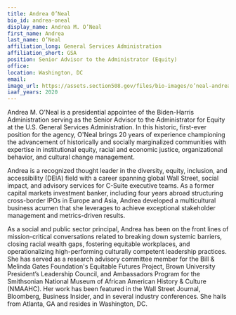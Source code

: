 ```yaml
---
title: Andrea O’Neal
bio_id: andrea-oneal
display_name: Andrea M. O’Neal
first_name: Andrea
last_name: O’Neal
affiliation_long: General Services Administration
affiliation_short: GSA
position: Senior Advisor to the Administrator (Equity)
office: 
location: Washington, DC
email: 
image_url: https://assets.section508.gov/files/bio-images/o’neal-andrea.png
iaaf_years: 2020
---
```

Andrea M. O'Neal is a presidential appointee of the Biden-Harris Administration serving as the Senior Advisor to the Administrator for Equity at the U.S. General Services Administration. In this historic, first-ever position for the agency, O'Neal brings 20 years of experience championing the advancement of historically and socially marginalized communities with expertise in institutional equity, racial and economic justice, organizational behavior, and cultural change management.

Andrea is a recognized thought leader in the diversity, equity, inclusion, and accessibility (DEIA) field with a career spanning global Wall Street, social impact, and advisory services for C-Suite executive teams. As a former capital markets investment banker, including four years abroad structuring cross-border IPOs in Europe and Asia, Andrea developed a multicultural business acumen that she leverages to achieve exceptional stakeholder management and metrics-driven results.

As a social and public sector principal, Andrea has been on the front lines of mission-critical conversations related to breaking down systemic barriers, closing racial wealth gaps, fostering equitable workplaces, and operationalizing high-performing culturally competent leadership practices. She has served as a research advisory committee member for the Bill & Melinda Gates Foundation's Equitable Futures Project, Brown University President’s Leadership Council, and Ambassadors Program for the Smithsonian National Museum of African American History & Culture (NMAAHC). Her work has been featured in the Wall Street Journal, Bloomberg, Business Insider, and in several industry conferences. She hails from Atlanta, GA and resides in Washington, DC.